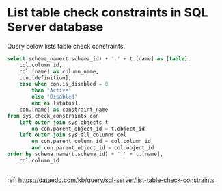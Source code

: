 # List table check constraints in SQL Server database

Query below lists table check constraints.


``` sql
select schema_name(t.schema_id) + '.' + t.[name] as [table],
    col.column_id,
    col.[name] as column_name,
    con.[definition],
    case when con.is_disabled = 0 
        then 'Active' 
        else 'Disabled' 
        end as [status],
    con.[name] as constraint_name
from sys.check_constraints con
    left outer join sys.objects t
        on con.parent_object_id = t.object_id
    left outer join sys.all_columns col
        on con.parent_column_id = col.column_id
        and con.parent_object_id = col.object_id
order by schema_name(t.schema_id) + '.' + t.[name], 
    col.column_id
	
```

ref: https://dataedo.com/kb/query/sql-server/list-table-check-constraints